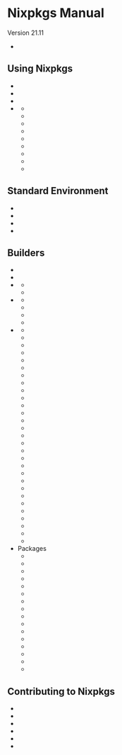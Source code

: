 # Nixpkgs Manual

Version 21.11

* [](#preface)

## Using Nixpkgs

* [](#chap-packageconfig)
* [](#chap-overlays)
* [](#chap-overrides)
* [](#chap-functions)
  * [](#sec-functions-library-debug)
  * [](#sec-functions-library-lists)
  * [](#sec-functions-library-options)
  * [](#sec-functions-library-strings)
  * [](#sec-functions-library-trivial)
  * [](#sec-generators)
  * [](#sec-debug)
  * [](#sec-prefer-remote-fetch)
  * [](#sec-pkgs-nix-gitignore)

## Standard Environment

* [](#chap-stdenv)
* [](#chap-meta)
* [](#chap-cross)
* [](#chap-platform-notes)

## Builders

* [](#chap-pkgs-fetchers)
* [](#chap-trivial-builders)
* [](#chap-special)
  * [](#sec-fhs-environments)
  * [](#sec-pkgs-mkShell)
* [](#chap-images)
  * [](#sec-pkgs-appimageTools)
  * [](#sec-pkgs-dockerTools)
  * [](#sec-pkgs-ociTools)
  * [](#sec-pkgs-snapTools)
* [](#chap-language-support)
  * [](#agda)
  * [](#android)
  * [](#sec-beam)
  * [](#sec-bower)
  * [](#sec-language-coq)
  * [](#crystal)
  * [](#sec-language-dhall)
  * [](#dotnet)
  * [](#emscripten)
  * [](#sec-language-gnome)
  * [](#sec-language-go)
  * [](#haskell)
  * [](#idris)
  * [](#ios)
  * [](#sec-language-java)
  * [](#users-guide-to-lua-infrastructure)
  * [](#maven)
  * [](#node.js)
  * [](#sec-language-ocaml)
  * [](#sec-language-perl)
  * [](#sec-php)
  * [](#python)
  * [](#sec-language-qt)
  * [](#r)
  * [](#sec-language-ruby)
  * [](#rust)
  * [](#sec-language-texlive)
  * [](#titanium)
  * [](#vim)
* Packages
  * [](#cataclysm-dark-days-ahead)
  * [](#sec-eclipse)
  * [](#sec-elm)
  * [](#sec-emacs)
  * [](#sec-firefox)
  * [](#sec-fish)
  * [](#sec-kakoune)
  * [](#sec-linux-kernel)
  * [](#locales)
  * [](#sec-nginx)
  * [](#sec-opengl)
  * [](#sec-shell-helpers)
  * [](#sec-steam)
  * [](#sec-urxvt)
  * [](#sec-weechat)
  * [](#sec-xorg)

## Contributing to Nixpkgs

* [](#chap-quick-start)
* [](#chap-conventions)
* [](#chap-submitting-changes)
* [](#chap-vulnerability-roundup)
* [](#chap-reviewing-contributions)
* [](#chap-contributing)
